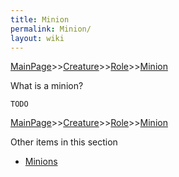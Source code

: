 ```yaml
---
title: Minion
permalink: Minion/
layout: wiki
---
```


[MainPage](/keeperrl_wiki/ "wikilink")>>[Creature](/keeperrl_wiki/Creature_Guide "wikilink")>>[Role](/keeperrl_wiki/Role "wikilink")>>[Minion](/keeperrl_wiki/Minion "wikilink")

What is a minion?

	TODO

[MainPage](/keeperrl_wiki/ "wikilink")>>[Creature](/keeperrl_wiki/Creature_Guide "wikilink")>>[Role](/keeperrl_wiki/Role "wikilink")>>[Minion](/keeperrl_wiki/Minion "wikilink")

Other items in this section
-    [Minions](/keeperrl_wiki/Minions "wikilink")
